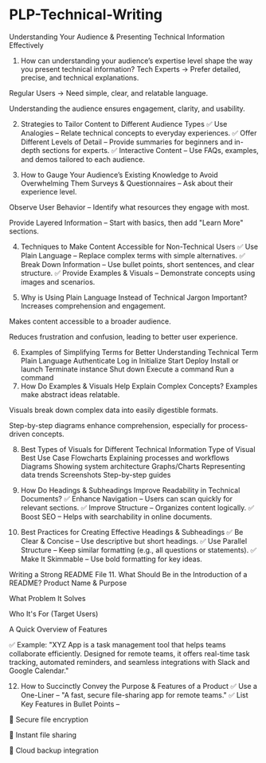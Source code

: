 # PLP-Technical-Writing
Understanding Your Audience & Presenting Technical Information Effectively
1. How can understanding your audience’s expertise level shape the way you present technical information?
Tech Experts → Prefer detailed, precise, and technical explanations.

Regular Users → Need simple, clear, and relatable language.

Understanding the audience ensures engagement, clarity, and usability.

2. Strategies to Tailor Content to Different Audience Types
✅ Use Analogies – Relate technical concepts to everyday experiences.
✅ Offer Different Levels of Detail – Provide summaries for beginners and in-depth sections for experts.
✅ Interactive Content – Use FAQs, examples, and demos tailored to each audience.

3. How to Gauge Your Audience’s Existing Knowledge to Avoid Overwhelming Them
Surveys & Questionnaires – Ask about their experience level.

Observe User Behavior – Identify what resources they engage with most.

Provide Layered Information – Start with basics, then add "Learn More" sections.

4. Techniques to Make Content Accessible for Non-Technical Users
✅ Use Plain Language – Replace complex terms with simple alternatives.
✅ Break Down Information – Use bullet points, short sentences, and clear structure.
✅ Provide Examples & Visuals – Demonstrate concepts using images and scenarios.

5. Why is Using Plain Language Instead of Technical Jargon Important?
Increases comprehension and engagement.

Makes content accessible to a broader audience.

Reduces frustration and confusion, leading to better user experience.

6. Examples of Simplifying Terms for Better Understanding
Technical Term	Plain Language
Authenticate	Log in
Initialize	Start
Deploy	Install or launch
Terminate instance	Shut down
Execute a command	Run a command
7. How Do Examples & Visuals Help Explain Complex Concepts?
Examples make abstract ideas relatable.

Visuals break down complex data into easily digestible formats.

Step-by-step diagrams enhance comprehension, especially for process-driven concepts.

8. Best Types of Visuals for Different Technical Information
Type of Visual	Best Use Case
Flowcharts	Explaining processes and workflows
Diagrams	Showing system architecture
Graphs/Charts	Representing data trends
Screenshots	Step-by-step guides
9. How Do Headings & Subheadings Improve Readability in Technical Documents?
✅ Enhance Navigation – Users can scan quickly for relevant sections.
✅ Improve Structure – Organizes content logically.
✅ Boost SEO – Helps with searchability in online documents.

10. Best Practices for Creating Effective Headings & Subheadings
✅ Be Clear & Concise – Use descriptive but short headings.
✅ Use Parallel Structure – Keep similar formatting (e.g., all questions or statements).
✅ Make It Skimmable – Use bold formatting for key ideas.

Writing a Strong README File
11. What Should Be in the Introduction of a README?
Product Name & Purpose

What Problem It Solves

Who It's For (Target Users)

A Quick Overview of Features

✅ Example:
"XYZ App is a task management tool that helps teams collaborate efficiently. Designed for remote teams, it offers real-time task tracking, automated reminders, and seamless integrations with Slack and Google Calendar."

12. How to Succinctly Convey the Purpose & Features of a Product
✅ Use a One-Liner – "A fast, secure file-sharing app for remote teams."
✅ List Key Features in Bullet Points –

🔹 Secure file encryption

🔹 Instant file sharing

🔹 Cloud backup integration
